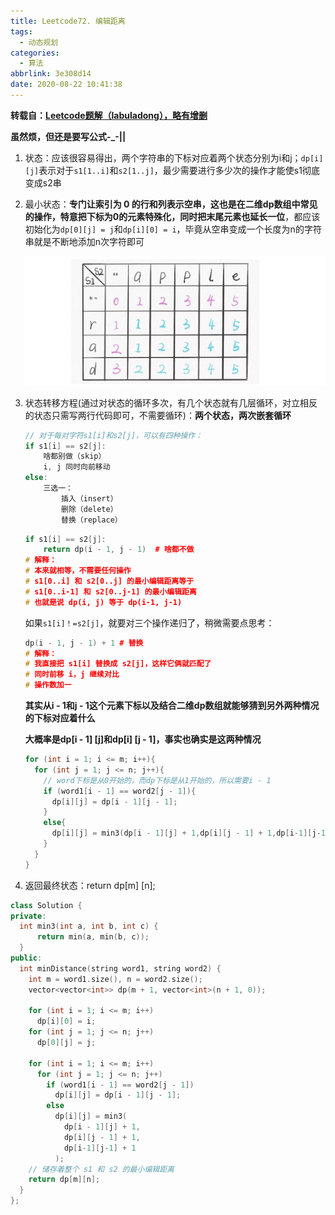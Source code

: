 ```yaml
---
title: Leetcode72. 编辑距离
tags:
  - 动态规划
categories:
  - 算法
abbrlink: 3e308d14
date: 2020-08-22 10:41:38
---
```


**转载自：[Leetcode题解（labuladong），略有增删](https://leetcode-cn.com/problems/edit-distance/solution/bian-ji-ju-chi-mian-shi-ti-xiang-jie-by-labuladong/)**

<!-- more -->

**虽然烦，但还是要写公式-_-||**

1. 状态：应该很容易得出，两个字符串的下标对应着两个状态分别为i和j；`dp[i][j]`表示对于`s1[1..i]`和`s2[1..j]`，最少需要进行多少次的操作才能使s1彻底变成s2串

2. 最小状态：**专门让索引为 0 的行和列表示空串，这也是在二维dp数组中常见的操作，特意把下标为0的元素特殊化，同时把末尾元素也延长一位**，都应该初始化为`dp[0][j] = j`和`dp[i][0] = i`，毕竟从空串变成一个长度为n的字符串就是不断地添加n次字符即可

   ![1598065825730](./Leetcode72-编辑距离/1598065825730.png)

3. 状态转移方程(通过对状态的循环多次，有几个状态就有几层循环，对立相反的状态只需写两行代码即可，不需要循环)：**两个状态，两次嵌套循环**

   ```c++
   // 对于每对字符s1[i]和s2[j]，可以有四种操作：
   if s1[i] == s2[j]:
       啥都别做（skip）
       i, j 同时向前移动
   else:
       三选一：
           插入（insert）
           删除（delete）
           替换（replace）
   ```

   ```c++
   if s1[i] == s2[j]:
       return dp(i - 1, j - 1)  # 啥都不做
   # 解释：
   # 本来就相等，不需要任何操作
   # s1[0..i] 和 s2[0..j] 的最小编辑距离等于
   # s1[0..i-1] 和 s2[0..j-1] 的最小编辑距离
   # 也就是说 dp(i, j) 等于 dp(i-1, j-1)
   ```

   如果`s1[i]！=s2[j]`，就要对三个操作递归了，稍微需要点思考：

   ```c++
   dp(i - 1, j - 1) + 1 # 替换
   # 解释：
   # 我直接把 s1[i] 替换成 s2[j]，这样它俩就匹配了
   # 同时前移 i，j 继续对比
   # 操作数加一
   ```

   **其实从i - 1和j - 1这个元素下标以及结合二维dp数组就能够猜到另外两种情况的下标对应着什么**

   **大概率是dp[i - 1] [j]和dp[i] [j - 1]，事实也确实是这两种情况**

   ```c++
   for (int i = 1; i <= m; i++){
     for (int j = 1; j <= n; j++){
       // word下标是从0开始的，而dp下标是从1开始的，所以需要i - 1
       if (word1[i - 1] == word2[j - 1]){
         dp[i][j] = dp[i - 1][j - 1];
       }
       else{
         dp[i][j] = min3(dp[i - 1][j] + 1,dp[i][j - 1] + 1,dp[i-1][j-1] + 1);    
       }   
     }
   }
   ```

4. 返回最终状态：return dp[m] [n];

```c++
class Solution {
private:  
  int min3(int a, int b, int c) {
      return min(a, min(b, c));
  }
public:
  int minDistance(string word1, string word2) {
    int m = word1.size(), n = word2.size();
    vector<vector<int>> dp(m + 1, vector<int>(n + 1, 0));
    
    for (int i = 1; i <= m; i++)
      dp[i][0] = i;
    for (int j = 1; j <= n; j++)
      dp[0][j] = j;    
    
    for (int i = 1; i <= m; i++)
      for (int j = 1; j <= n; j++)
        if (word1[i - 1] == word2[j - 1])
          dp[i][j] = dp[i - 1][j - 1];
        else               
          dp[i][j] = min3(
            dp[i - 1][j] + 1,
            dp[i][j - 1] + 1,
            dp[i-1][j-1] + 1
          );
    // 储存着整个 s1 和 s2 的最小编辑距离
    return dp[m][n];      
  }
};
```

